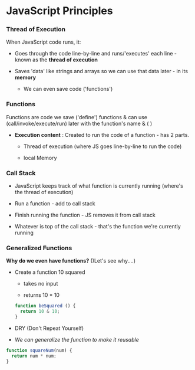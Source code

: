 # JavaScript Principles

### Thread of Execution

When JavaScript code runs, it:

- Goes through the code line-by-line and runs/'executes' each line - known as the **thread of execution**

- Saves 'data' like strings and arrays so we can use that data later - in its **memory**
  
  - We can even save code ('functions')

### Functions

Functions are code we save ('define') functions & can use (call/invoke/execute/run) later with the function's name & ( )

- **Execution content** : Created to run the code of a function - has 2 parts.
  
  - Thread of execution (where JS goes line-by-line to run the code)
  
  - local Memory  

### Call Stack

- JavaScript keeps track of what function is currently running (where's the thread of execution)

- Run a function - add to call stack

- Finish running the function - JS removes it from call stack

- Whatever is top of the call stack - that's the function we're currently running

### Generalized Functions

**Why do we even have functions?** ()Let's see why....)

- Create a function 10 squared 
  
  - takes no input
  
  - returns 10 * 10
  
  ```javascript
  function beSquared () {
    return 10 & 10;
  }
  ```

- DRY (Don't Repeat Yourself)

- *We can generalize the function to make it reusable*

```javascript
function squareNum(num) {
  return num * num;
}
```

  


